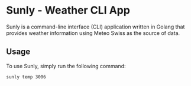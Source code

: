 # Sunly - Weather CLI App
Sunly is a command-line interface (CLI) application written in Golang that provides weather information using Meteo Swiss as the source of data.

## Usage
To use Sunly, simply run the following command:
```bash
sunly temp 3006
```